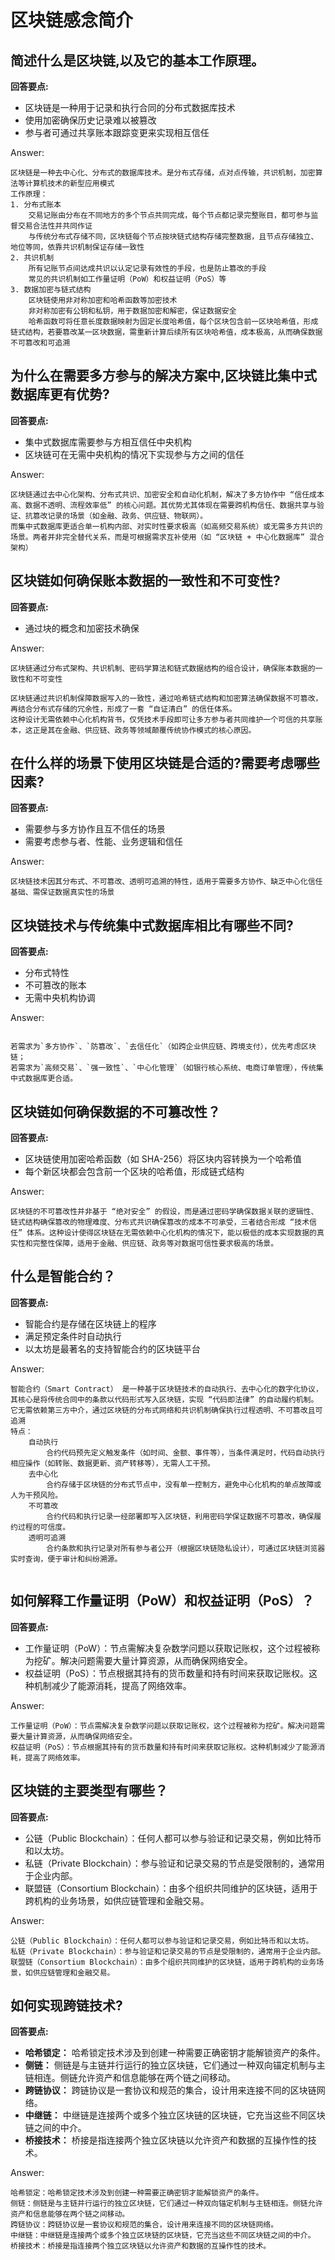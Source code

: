 # 区块链感念简介
## 简述什么是区块链,以及它的基本工作原理。

**回答要点:**

- 区块链是一种用于记录和执行合同的分布式数据库技术
- 使用加密确保历史记录难以被篡改
- 参与者可通过共享账本跟踪变更来实现相互信任

Answer:
```text
区块链是一种去中心化、分布式的数据库技术。是分布式存储，点对点传输，共识机制，加密算法等计算机技术的新型应用模式
工作原理：
1. 分布式账本
    交易记账由分布在不同地方的多个节点共同完成，每个节点都记录完整账目，都可参与监督交易合法性并共同作证
    与传统分布式存储不同，区块链每个节点按块链式结构存储完整数据，且节点存储独立、地位等同，依靠共识机制保证存储一致性
2. 共识机制
    所有记账节点间达成共识以认定记录有效性的手段，也是防止篡改的手段
    常见的共识机制如工作量证明（PoW）和权益证明（PoS）等
3. 数据加密与链式结构
    区块链使用非对称加密和哈希函数等加密技术
    非对称加密有公钥和私钥，用于数据加密和解密，保证数据安全
    哈希函数可将任意长度数据映射为固定长度哈希值，每个区块包含前一区块哈希值，形成链式结构，若要篡改某一区块数据，需重新计算后续所有区块哈希值，成本极高，从而确保数据不可篡改和可追溯
```

## 为什么在需要多方参与的解决方案中,区块链比集中式数据库更有优势?

**回答要点:**

- 集中式数据库需要参与方相互信任中央机构
- 区块链可在无需中央机构的情况下实现参与方之间的信任

Answer:
```text
区块链通过去中心化架构、分布式共识、加密安全和自动化机制，解决了多方协作中 “信任成本高、数据不透明、流程效率低” 的核心问题。其优势尤其体现在需要跨机构信任、数据共享与验证、抗篡改记录的场景（如金融、政务、供应链、物联网）。
而集中式数据库更适合单一机构内部、对实时性要求极高（如高频交易系统）或无需多方共识的场景。两者并非完全替代关系，而是可根据需求互补使用（如 “区块链 + 中心化数据库” 混合架构）
```

## 区块链如何确保账本数据的一致性和不可变性?

**回答要点:**

- 通过块的概念和加密技术确保

Answer:
```text
区块链通过分布式架构、共识机制、密码学算法和链式数据结构的组合设计，确保账本数据的一致性和不可变性

区块链通过共识机制保障数据写入的一致性，通过哈希链式结构和加密算法确保数据不可篡改，再结合分布式存储的冗余性，形成了一套 “自证清白” 的信任体系。
这种设计无需依赖中心化机构背书，仅凭技术手段即可让多方参与者共同维护一个可信的共享账本，这正是其在金融、供应链、政务等领域颠覆传统协作模式的核心原因。
```

## 在什么样的场景下使用区块链是合适的?需要考虑哪些因素?

**回答要点:**

- 需要参与多方协作且互不信任的场景
- 需要考虑参与者、性能、业务逻辑和信任


Answer:
```text
区块链技术因其分布式、不可篡改、透明可追溯的特性，适用于需要多方协作、缺乏中心化信任基础、需保证数据真实性的场景
```

## 区块链技术与传统集中式数据库相比有哪些不同?

**回答要点:**

- 分布式特性
- 不可篡改的账本
- 无需中央机构协调
  
Answer:
```text

若需求为`多方协作`、`防篡改`、`去信任化`（如跨企业供应链、跨境支付），优先考虑区块链；
若需求为`高频交易`、`强一致性`、`中心化管理`（如银行核心系统、电商订单管理），传统集中式数据库更合适。
```
## 区块链如何确保数据的不可篡改性？

**回答要点:**

- 区块链使用加密哈希函数（如 SHA-256）将区块内容转换为一个哈希值
- 每个新区块都会包含前一个区块的哈希值，形成链式结构
  
Answer:
```text
区块链的不可篡改性并非基于 “绝对安全” 的假设，而是通过密码学确保数据关联的逻辑性、链式结构确保篡改的物理难度、分布式共识确保篡改的成本不可承受，三者结合形成 “技术信任” 体系。这种设计使得区块链在无需依赖中心化机构的情况下，能以极低的成本实现数据的真实性和完整性保障，适用于金融、供应链、政务等对数据可信性要求极高的场景。
```
## 什么是智能合约？

**回答要点:**

- 智能合约是存储在区块链上的程序
- 满足预定条件时自动执行
- 以太坊是最著名的支持智能合约的区块链平台

Answer:
```text
智能合约（Smart Contract） 是一种基于区块链技术的自动执行、去中心化的数字化协议，其核心是将传统合同中的条款以代码形式写入区块链，实现 “代码即法律” 的自动履约机制。它无需依赖第三方中介，通过区块链的分布式网络和共识机制确保执行过程透明、不可篡改且可追溯
特点：
    自动执行
        合约代码预先定义触发条件（如时间、金额、事件等），当条件满足时，代码自动执行相应操作（如转账、数据更新、资产转移等），无需人工干预。
    去中心化
        合约存储于区块链的分布式节点中，没有单一控制方，避免中心化机构的单点故障或人为干预风险。
    不可篡改
        合约代码和执行记录一经部署即写入区块链，利用密码学保证数据不可篡改，确保履约过程的可信度。
    透明可追溯
        合约条款和执行记录对所有参与者公开（根据区块链隐私设计），可通过区块链浏览器实时查询，便于审计和纠纷溯源。
    
```
## 如何解释工作量证明（PoW）和权益证明（PoS）？

**回答要点:**

- 工作量证明（PoW）：节点需解决复杂数学问题以获取记账权，这个过程被称为挖矿。解决问题需要大量计算资源，从而确保网络安全。
- 权益证明（PoS）：节点根据其持有的货币数量和持有时间来获取记账权。这种机制减少了能源消耗，提高了网络效率。
  
Answer:
```text
工作量证明（PoW）：节点需解决复杂数学问题以获取记账权，这个过程被称为挖矿。解决问题需要大量计算资源，从而确保网络安全。
权益证明（PoS）：节点根据其持有的货币数量和持有时间来获取记账权。这种机制减少了能源消耗，提高了网络效率。
```
## 区块链的主要类型有哪些？

**回答要点:**

- 公链（Public Blockchain）：任何人都可以参与验证和记录交易，例如比特币和以太坊。
- 私链（Private Blockchain）：参与验证和记录交易的节点是受限制的，通常用于企业内部。
- 联盟链（Consortium Blockchain）：由多个组织共同维护的区块链，适用于跨机构的业务场景，如供应链管理和金融交易。
  
Answer:
```text
公链（Public Blockchain）：任何人都可以参与验证和记录交易，例如比特币和以太坊。
私链（Private Blockchain）：参与验证和记录交易的节点是受限制的，通常用于企业内部。
联盟链（Consortium Blockchain）：由多个组织共同维护的区块链，适用于跨机构的业务场景，如供应链管理和金融交易。
```
## 如何实现跨链技术?

**回答要点:**

- **哈希锁定：** 哈希锁定技术涉及到创建一种需要正确密钥才能解锁资产的条件。
- **侧链：** 侧链是与主链并行运行的独立区块链，它们通过一种双向锚定机制与主链相连。侧链允许资产和信息能够在两个链之间移动。
- **跨链协议：** 跨链协议是一套协议和规范的集合，设计用来连接不同的区块链网络。
- **中继链：** 中继链是连接两个或多个独立区块链的区块链，它充当这些不同区块链之间的中介。
- **桥接技术：** 桥接是指连接两个独立区块链以允许资产和数据的互操作性的技术。

Answer:
```text
哈希锁定：哈希锁定技术涉及到创建一种需要正确密钥才能解锁资产的条件。
侧链：侧链是与主链并行运行的独立区块链，它们通过一种双向锚定机制与主链相连。侧链允许资产和信息能够在两个链之间移动。
跨链协议：跨链协议是一套协议和规范的集合，设计用来连接不同的区块链网络。
中继链：中继链是连接两个或多个独立区块链的区块链，它充当这些不同区块链之间的中介。
桥接技术：桥接是指连接两个独立区块链以允许资产和数据的互操作性的技术。
```